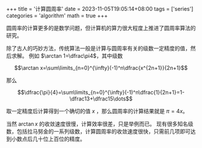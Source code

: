 +++
title = '计算圆周率'
date = 2023-11-05T19:05:14+08:00
tags = ['series']
categories = 'algorithm'
math = true
+++

圆周率的计算更多的是数学问题，但计算机的算力很大程度上推进了圆周率算法的研究。


<!--more-->



除了古人的巧妙方法，传统算法一般是计算与圆周率有关的级数一定精度的值，然后求解。
例如 $\arctan 1=\dfrac\pi4$，其中级数

$$\arctan x=\sum\limits_{n=0}^{\infty}(-1)^n\dfrac{x^{2n+1}}{2n+1}$$

那么

$$\dfrac{\pi}{4}=\sum\limits_{n=0}^{\infty}(-1)^n\dfrac{1}{2n+1}=1-\dfrac13+\dfrac15\dots$$

取一定精度后计算得到一个确切的值 $x$ ，那么圆周率的计算结果就是 $\pi=4x$。

当然 $\arctan x$ 的收敛速度很慢，计算效率很差，只是举例而已。
现有很多知名级数，包括拉马努金的一系列级数，计算圆周率的收敛速度很快，只需前几项即可达到小数点后几十位上百位的精度。
